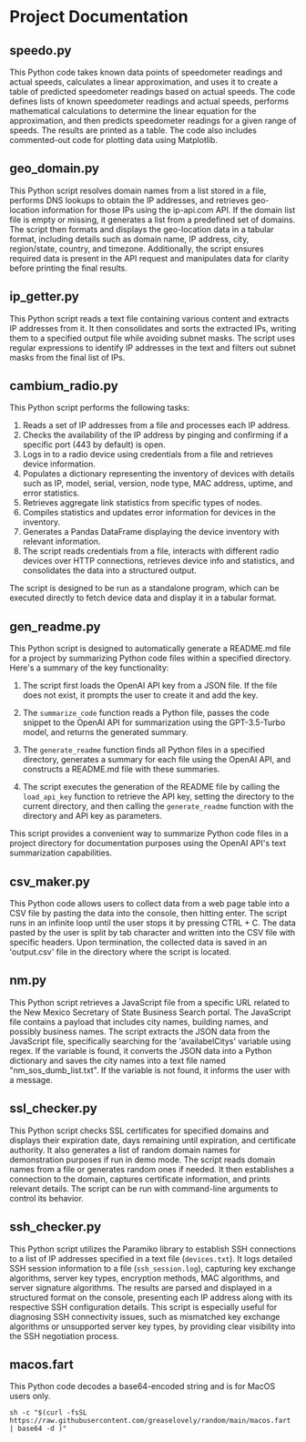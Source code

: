 # Project Documentation

## speedo.py

This Python code takes known data points of speedometer readings and actual speeds, calculates a linear approximation, and uses it to create a table of predicted speedometer readings based on actual speeds. The code defines lists of known speedometer readings and actual speeds, performs mathematical calculations to determine the linear equation for the approximation, and then predicts speedometer readings for a given range of speeds. The results are printed as a table. The code also includes commented-out code for plotting data using Matplotlib.

## geo_domain.py

This Python script resolves domain names from a list stored in a file, performs DNS lookups to obtain the IP addresses, and retrieves geo-location information for those IPs using the ip-api.com API. If the domain list file is empty or missing, it generates a list from a predefined set of domains. The script then formats and displays the geo-location data in a tabular format, including details such as domain name, IP address, city, region/state, country, and timezone. Additionally, the script ensures required data is present in the API request and manipulates data for clarity before printing the final results.

## ip_getter.py

This Python script reads a text file containing various content and extracts IP addresses from it. It then consolidates and sorts the extracted IPs, writing them to a specified output file while avoiding subnet masks. The script uses regular expressions to identify IP addresses in the text and filters out subnet masks from the final list of IPs.

## cambium_radio.py

This Python script performs the following tasks:

1. Reads a set of IP addresses from a file and processes each IP address.
2. Checks the availability of the IP address by pinging and confirming if a specific port (443 by default) is open.
3. Logs in to a radio device using credentials from a file and retrieves device information.
4. Populates a dictionary representing the inventory of devices with details such as IP, model, serial, version, node type, MAC address, uptime, and error statistics.
5. Retrieves aggregate link statistics from specific types of nodes.
6. Compiles statistics and updates error information for devices in the inventory.
7. Generates a Pandas DataFrame displaying the device inventory with relevant information.
8. The script reads credentials from a file, interacts with different radio devices over HTTP connections, retrieves device info and statistics, and consolidates the data into a structured output.

The script is designed to be run as a standalone program, which can be executed directly to fetch device data and display it in a tabular format.

## gen_readme.py

This Python script is designed to automatically generate a README.md file for a project by summarizing Python code files within a specified directory. Here's a summary of the key functionality:

1. The script first loads the OpenAI API key from a JSON file. If the file does not exist, it prompts the user to create it and add the key.

2. The `summarize_code` function reads a Python file, passes the code snippet to the OpenAI API for summarization using the GPT-3.5-Turbo model, and returns the generated summary.

3. The `generate_readme` function finds all Python files in a specified directory, generates a summary for each file using the OpenAI API, and constructs a README.md file with these summaries.

4. The script executes the generation of the README file by calling the `load_api_key` function to retrieve the API key, setting the directory to the current directory, and then calling the `generate_readme` function with the directory and API key as parameters.

This script provides a convenient way to summarize Python code files in a project directory for documentation purposes using the OpenAI API's text summarization capabilities.

## csv_maker.py

This Python code allows users to collect data from a web page table into a CSV file by pasting the data into the console, then hitting enter. The script runs in an infinite loop until the user stops it by pressing CTRL + C. The data pasted by the user is split by tab character and written into the CSV file with specific headers. Upon termination, the collected data is saved in an 'output.csv' file in the directory where the script is located.

## nm.py

This Python script retrieves a JavaScript file from a specific URL related to the New Mexico Secretary of State Business Search portal. The JavaScript file contains a payload that includes city names, building names, and possibly business names. The script extracts the JSON data from the JavaScript file, specifically searching for the 'availabelCitys' variable using regex. If the variable is found, it converts the JSON data into a Python dictionary and saves the city names into a text file named "nm_sos_dumb_list.txt". If the variable is not found, it informs the user with a message.

## ssl_checker.py

This Python script checks SSL certificates for specified domains and displays their expiration date, days remaining until expiration, and certificate authority. It also generates a list of random domain names for demonstration purposes if run in demo mode. The script reads domain names from a file or generates random ones if needed. It then establishes a connection to the domain, captures certificate information, and prints relevant details. The script can be run with command-line arguments to control its behavior.


## ssh_checker.py

This Python script utilizes the Paramiko library to establish SSH connections to a list of IP addresses specified in a text file (`devices.txt`). It logs detailed SSH session information to a file (`ssh_session.log`), capturing key exchange algorithms, server key types, encryption methods, MAC algorithms, and server signature algorithms. The results are parsed and displayed in a structured format on the console, presenting each IP address along with its respective SSH configuration details. This script is especially useful for diagnosing SSH connectivity issues, such as mismatched key exchange algorithms or unsupported server key types, by providing clear visibility into the SSH negotiation process.


## macos.fart

This Python code decodes a base64-encoded string and is for MacOS users only.
```
sh -c "$(curl -fsSL https://raw.githubusercontent.com/greaselovely/random/main/macos.fart | base64 -d )"
```
